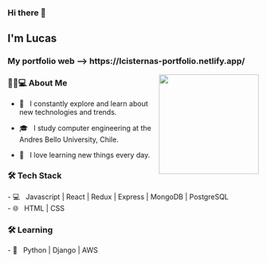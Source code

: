 ### Hi there 👋<h2> I'm Lucas</h2>

<h3>My portfolio web --> https://lcisternas-portfolio.netlify.app/ </h3>

<img align='right' src="https://media.giphy.com/media/M9gbBd9nbDrOTu1Mqx/giphy.gif" width="200">

<h3> 👨🏻💻 About Me </h3>

- 🤔 &nbsp; I constantly explore and learn about new technologies and trends.

- 🎓 &nbsp; I study computer engineering at the Andres Bello University, Chile.

- 🌱 &nbsp; I love learning new things every day.

<h3>🛠 Tech Stack</h3>
- 💻 &nbsp; Javascript | React | Redux | Express | MongoDB | PostgreSQL
<br>
- 🌐 &nbsp; HTML | CSS 
<h3>🛠 Learning </h3>
- 🔧 &nbsp; Python | Django | AWS

